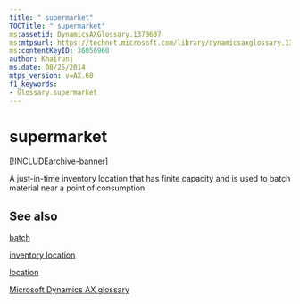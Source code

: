 ```yaml
---
title: " supermarket"
TOCTitle: " supermarket"
ms:assetid: DynamicsAXGlossary.1370607
ms:mtpsurl: https://technet.microsoft.com/library/dynamicsaxglossary.1370607(v=AX.60)
ms:contentKeyID: 36056960
author: Khairunj
ms.date: 08/25/2014
mtps_version: v=AX.60
f1_keywords:
- Glossary.supermarket
---
```


# supermarket


[!INCLUDE[archive-banner](includes/archive-banner.md)]

A just-in-time inventory location that has finite capacity and is used to batch material near a point of consumption.

## See also

[batch](batch.md)

[inventory location](inventory-location.md)

[location](location.md)

[Microsoft Dynamics AX glossary](glossary/microsoft-dynamics-ax-glossary.md)

  


